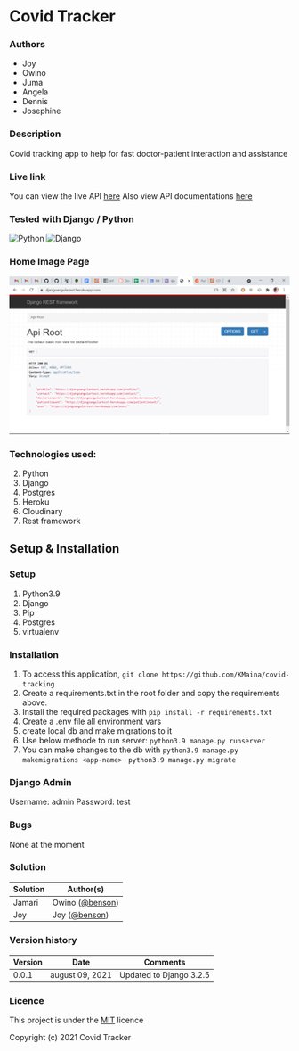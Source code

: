 # Covid Tracker

###  Authors
- Joy
- Owino
- Juma
- Angela
- Dennis
- Josephine

### Description
Covid tracking app to help for fast doctor-patient interaction and assistance

### Live link
You can view the live API [here](https://djangoangulartest.herokuapp.com/)
Also view API documentations [here](https://documenter.getpostman.com/view/16617127/TzskEPDp)

### Tested with Django / Python
![Python](https://img.shields.io/badge/Python-3.9-green.svg)
![Django](https://img.shields.io/badge/Django-3.2.5-green.svg)

### Home Image Page
![Home](staticfiles/home.png)

### Technologies used: 
2. Python
3. Django
4. Postgres
6. Heroku
7. Cloudinary
8. Rest framework

## Setup & Installation
### Setup

1. Python3.9
2. Django
4. Pip
5. Postgres
6. virtualenv

### Installation
1. To access this application,
`git clone https://github.com/KMaina/covid-tracking`
1. Create a requirements.txt in the root folder and copy the requirements above.
1. Install the required packages with
`pip install -r requirements.txt`
1. Create a .env file all environment vars
2. create local db and make migrations to it
1. Use below methode to run server:
`python3.9 manage.py runserver`
1. You can make changes to the db with
`python3.9 manage.py makemigrations <app-name> `
`python3.9 manage.py migrate`

### Django Admin
Username: admin
Password: test

### Bugs
None at the moment

### Solution
Solution|Author(s)
--------|---------
Jamari | Owino ([@benson](https://twitter.com/Ben58886580))
Joy | Joy ([@benson](https://twitter.com/Ben58886580))

### Version history
Version|Date|Comments
-------|----|--------
0.0.1|august 09, 2021 | Updated to Django 3.2.5

### Licence
This project is under the [MIT](http://www.MIT.org/licenses/LICENSE-2.0) licence

Copyright (c) 2021 Covid Tracker
